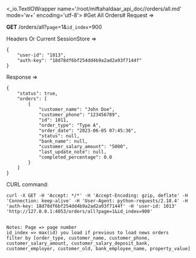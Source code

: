 <_io.TextIOWrapper name='/root/miftahaldaar_api_doc//orders/all.md' mode='w+' encoding='utf-8'>
#Get All Orders# Request =>

**GET** /orders/all?```page```=1&```id_index```=900

Headers Or Current SessionStore =>
```
{
    "user-id": "1013",
    "auth-key": "18d78df6bf254dd4b9a2ad2a93f7144f"
}
```
Response => 
```
{
    "status": true,
    "orders": [
        {
            "customer_name": "John Doe",
            "customer_phone": "123456789",
            "id": 1011,
            "order_type": "Type A",
            "order_date": "2023-06-05 07:45:36",
            "status": null,
            "bank_name": null,
            "customer_salary_amount": "5000",
            "last_update_note": null,
            "completed_percentage": 0.0
        }
    ]
}
```

CURL command:
```
curl -X GET -H 'Accept: */*' -H 'Accept-Encoding: gzip, deflate' -H 'Connection: keep-alive' -H 'User-Agent: python-requests/2.18.4' -H 'auth-key: 18d78df6bf254dd4b9a2ad2a93f7144f' -H 'user-id: 1013' 'http://127.0.0.1:4053/orders/all?page=1&id_index=900'
```
```

Notes: Page => page number
id_index => max(id) you load if previous to load news orders
filter by [order_type, customer_name, customer_phone, customer_salary_amount, customer_salary_deposit_bank, customer_employer, customer_old, bank_employee_name, property_value]

```
